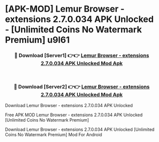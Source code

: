 # [APK-MOD] Lemur Browser - extensions 2.7.0.034 APK Unlocked - [Unlimited Coins No Watermark Premium] u9l61



<div align="center">
<h3>🔴 Download [Server1] 👉👉 <a href="https://momento.my/?title=Lemur_Browser_-_extensions_2.7.0.034_APK_Unlocked">Lemur Browser - extensions 2.7.0.034 APK Unlocked Mod Apk</a></h3><br>

<h3>🔴 Download [Server2] 👉👉 <a href="https://momento.my/?title=Lemur_Browser_-_extensions_2.7.0.034_APK_Unlocked">Lemur Browser - extensions 2.7.0.034 APK Unlocked Mod Apk</a></h3>
</div>



Download Lemur Browser - extensions 2.7.0.034 APK Unlocked 

Free APK MOD Lemur Browser - extensions 2.7.0.034 APK Unlocked [Unlimited Coins No Watermark Premium]

Download Lemur Browser - extensions 2.7.0.034 APK Unlocked [Unlimited Coins No Watermark Premium] Mod For Android
